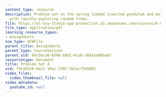 ```yaml
---
content_type: resource
description: Problem set on the spring loaded inverted pendulum and motion planning
  with rapidly-exploring random trees.
file: https://ol-ocw-studio-app-production.s3.amazonaws.com/courses/6-832-underactuated-robotics-spring-2009/73e3b5260a2110ac37072b1acf5d5862_MIT6_832s09_pset04.pdf
file_type: application/pdf
learning_resource_types:
- Assignments
ocw_type: OCWFile
parent_title: Assignments
parent_type: CourseSection
parent_uid: 04c58ca0-0560-b9d1-6ca6-2691ea66babf
resourcetype: Document
title: Problem Set 4
uid: 73e3b526-0a21-10ac-3707-2b1acf5d5862
video_files:
  video_thumbnail_file: null
video_metadata:
  youtube_id: null
---
```

